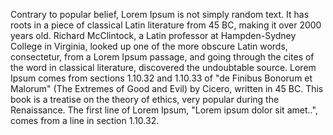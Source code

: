Contrary to popular belief, Lorem Ipsum is not simply random text. It has roots in a piece of classical 
Latin literature from 45 BC, making it over 2000 years old. Richard McClintock, a Latin professor at 
Hampden-Sydney College in Virginia, looked up one of the more obscure Latin words, consectetur, from a 
Lorem Ipsum passage, and going through the cites of the word in classical literature, discovered the 
undoubtable source. Lorem Ipsum comes from sections 1.10.32 and 1.10.33 of "de Finibus Bonorum et 
Malorum" (The Extremes of Good and Evil) by Cicero, written in 45 BC. This book is a treatise on the 
theory of ethics, very popular during the Renaissance. The first line of Lorem Ipsum, "Lorem ipsum dolor 
sit amet..", comes from a line in section 1.10.32.